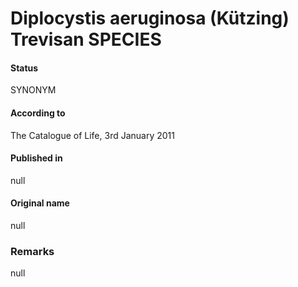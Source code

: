 # Diplocystis aeruginosa (Kützing) Trevisan SPECIES

#### Status
SYNONYM

#### According to
The Catalogue of Life, 3rd January 2011

#### Published in
null

#### Original name
null

### Remarks
null